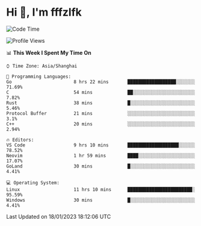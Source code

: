 # Hi 👋, I'm fffzlfk

<!--START_SECTION:waka-->
![Code Time](http://img.shields.io/badge/Code%20Time-39%20hrs%202%20mins-blue)

![Profile Views](http://img.shields.io/badge/Profile%20Views-5-blue)

📊 **This Week I Spent My Time On** 

```text
⌚︎ Time Zone: Asia/Shanghai

💬 Programming Languages: 
Go                       8 hrs 22 mins       ██████████████████░░░░░░░   71.69% 
C                        54 mins             ██░░░░░░░░░░░░░░░░░░░░░░░   7.82% 
Rust                     38 mins             █░░░░░░░░░░░░░░░░░░░░░░░░   5.46% 
Protocol Buffer          21 mins             ░░░░░░░░░░░░░░░░░░░░░░░░░   3.1% 
C++                      20 mins             ░░░░░░░░░░░░░░░░░░░░░░░░░   2.94%

🔥 Editors: 
VS Code                  9 hrs 10 mins       ███████████████████░░░░░░   78.52% 
Neovim                   1 hr 59 mins        ████░░░░░░░░░░░░░░░░░░░░░   17.07% 
GoLand                   30 mins             █░░░░░░░░░░░░░░░░░░░░░░░░   4.41%

💻 Operating System: 
Linux                    11 hrs 10 mins      ████████████████████████░   95.59% 
Windows                  30 mins             █░░░░░░░░░░░░░░░░░░░░░░░░   4.41%

```


 Last Updated on 18/01/2023 18:12:06 UTC
<!--END_SECTION:waka-->
